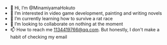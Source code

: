 - 👋 Hi, I’m @MinamiyamaHokuto
- 👀 I’m interested in video game development, painting and writing novels
- 🌱 I’m currently learning how to survive a rat race
- 💞️ I’m looking to collaborate on nothing at the moment
- 📫 How to reach me 1134419766@qq.com. But honestly, I don't make a habit of checking my email

<!---
MinamiyamaHokuto/MinamiyamaHokuto is a ✨ special ✨ repository because its `README.md` (this file) appears on your GitHub profile.
You can click the Preview link to take a look at your changes.
--->
